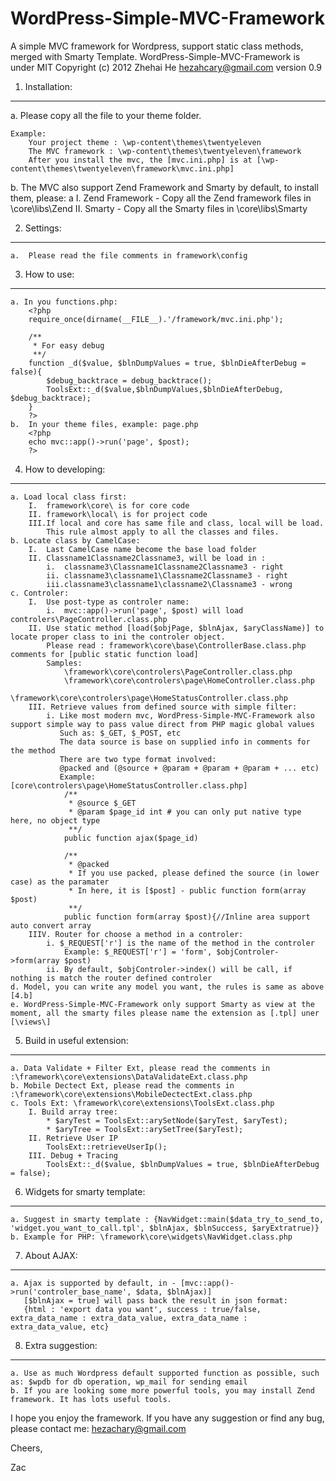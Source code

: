 WordPress-Simple-MVC-Framework
==============================

A simple MVC framework for Wordpress, support static class methods, merged with Smarty Template.
WordPress-Simple-MVC-Framework is under MIT Copyright (c) 2012 Zhehai He <hezahcary@gmail.com>
version 0.9

1. Installation:
------------
a.  Please copy all the file to your theme folder.

    Example:
        Your project theme : \wp-content\themes\twentyeleven
        The MVC framework : \wp-content\themes\twentyeleven\framework
        After you install the mvc, the [mvc.ini.php] is at [\wp-content\themes\twentyeleven\framework\mvc.ini.php]

b.  The MVC also support Zend Framework and Smarty by default, to install them, please:
a
        I.  Zend Framework - Copy all the Zend framework files in \core\libs\Zend
        II. Smarty - Copy all the Smarty files in \core\libs\Smarty

2. Settings:
------------
    a.  Please read the file comments in framework\config

3. How to use:
------------
    a. In you functions.php: 
        <?php
        require_once(dirname(__FILE__).'/framework/mvc.ini.php');
        
        /**
         * For easy debug
         **/
        function _d($value, $blnDumpValues = true, $blnDieAfterDebug = false){
            $debug_backtrace = debug_backtrace();
            ToolsExt::_d($value,$blnDumpValues,$blnDieAfterDebug, $debug_backtrace);
        }
        ?>
    b.  In your theme files, example: page.php
        <?php
        echo mvc::app()->run('page', $post);
        ?>

4. How to developing:
------------
    a. Load local class first:
        I.  framework\core\ is for core code
        II. framework\local\ is for project code
        III.If local and core has same file and class, local will be load.
            This rule almost apply to all the classes and files.
    b. Locate class by CamelCase:
        I.  Last CamelCase name become the base load folder
        II. Classname1Classname2Classname3, will be load in :
            i.  classname3\Classname1Classname2Classname3 - right
            ii. classname3\classname1\Classname2Classname3 - right
            iii.classname3\classname1\classname2\Classname3 - wrong
    c. Controler:
        I.  Use post-type as controler name:
            i.  mvc::app()->run('page', $post) will load controlers\PageController.class.php
        II. Use static method [load($objPage, $blnAjax, $aryClassName)] to locate proper class to ini the controler object.
            Please read : framework\core\base\ControllerBase.class.php comments for [public static function load]
            Samples: 
                \framework\core\controlers\PageController.class.php
                \framework\core\controlers\page\HomeController.class.php
                \framework\core\controlers\page\HomeStatusController.class.php
        III. Retrieve values from defined source with simple filter:
            i. Like most modern mvc, WordPress-Simple-MVC-Framework also support simple way to pass value direct from PHP magic global values
               Such as: $_GET, $_POST, etc
               The data source is base on supplied info in comments for the method
               There are two type format involved: 
               @packed and (@source + @param + @param + @param + ... etc)
               Example: [core\controlers\page\HomeStatusController.class.php]
                /**
                 * @source $_GET
                 * @param $page_id int # you can only put native type here, no object type
                 **/
                public function ajax($page_id)
                
                /**
                 * @packed
                 * If you use packed, please defined the source (in lower case) as the paramater
                 * In here, it is [$post] - public function form(array $post)
                 **/
                public function form(array $post){//Inline area support auto convert array
        IIIV. Router for choose a method in a controler:
            i. $_REQUEST['r'] is the name of the method in the controler
                Example: $_REQUEST['r'] = 'form', $objControler->form(array $post)
            ii. By default, $objControler->index() will be call, if nothing is match the router defined controler
    d. Model, you can write any model you want, the rules is same as above [4.b]
    e. WordPress-Simple-MVC-Framework only support Smarty as view at the moment, all the smarty files please name the extension as [.tpl] uner [\views\]
    
5. Build in useful extension:
------------
    a. Data Validate + Filter Ext, please read the comments in :\framework\core\extensions\DataValidateExt.class.php
    b. Mobile Dectect Ext, please read the comments in :\framework\core\extensions\MobileDectectExt.class.php
    c. Tools Ext: \framework\core\extensions\ToolsExt.class.php
        I. Build array tree:
            * $aryTest = ToolsExt::arySetNode($aryTest, $aryTest);
            * $aryTree = ToolsExt::arySetTree($aryTest);
        II. Retrieve User IP
            ToolsExt::retrieveUserIp();
        III. Debug + Tracing
            ToolsExt::_d($value, $blnDumpValues = true, $blnDieAfterDebug = false);

6. Widgets for smarty template:
------------
    a. Suggest in smarty template : {NavWidget::main($data_try_to_send_to, 'widget.you_want_to_call.tpl', $blnAjax, $blnSuccess, $aryExtratrue)}
    b. Example for PHP: \framework\core\widgets\NavWidget.class.php

7. About AJAX:
------------
    a. Ajax is supported by default, in - [mvc::app()->run('controler_base_name', $data, $blnAjax)]
       [$blnAjax = true] will pass back the result in json format:
       {html : 'export data you want', success : true/false, extra_data_name : extra_data_value, extra_data_name : extra_data_value, etc}

8. Extra suggestion:
------------
    a. Use as much Wordpress default supported function as possible, such as: $wpdb for db operation, wp_mail for sending email
    b. If you are looking some more powerful tools, you may install Zend framework. It has lots useful tools.


I hope you enjoy the framework.
If you have any suggestion or find any bug, please contact me: hezachary@gmail.com

Cheers,

Zac